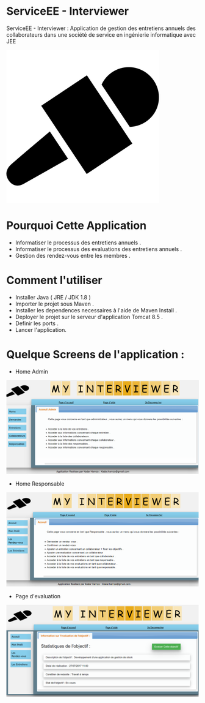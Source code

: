 # ServiceEE - Interviewer
ServiceEE - Interviewer : Application de gestion des entretiens annuels des collaborateurs dans une société de service en ingénierie informatique avec JEE

![KadaH](src/main/webapp/img/Interview.png)

# Pourquoi Cette Application 

- Informatiser le processus des entretiens annuels .
- Informatiser le processus des evaluations des entretiens annuels .
- Gestion des rendez-vous entre les membres .

# Comment l'utiliser

- Installer Java ( JRE / JDK  1.8 )
- Importer le projet sous Maven .
- Installer les dependences necessaires à l'aide de Maven Install .
- Deployer le projet sur le serveur d'application Tomcat 8.5 .
- Definir les ports .
- Lancer l'application.

# Quelque Screens de l'application :

- Home Admin 

![KadaH](src/main/webapp/img/HomeAdmin.png)

- Home Responsable

![KadaH](src/main/webapp/img/HomeResponsable.png)

- Page d'evaluation 

![KadaH](src/main/webapp/img/HomeRespObj.png)
